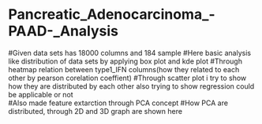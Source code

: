 # Pancreatic_Adenocarcinoma_-PAAD-_Analysis

#Given data sets has 18000 columns and 184 sample 
#Here basic analysis like distribution of data sets by applying box plot and kde plot
#Through heatmap relation between type1_IFN columns(how they related to each other by pearson corelation coeffient)
#Through scatter plot i try to show how they are distributed by each other also trying to show regression could be applicable or not  
#Also made feature extarction through PCA concept
#How PCA are distributed, through 2D and 3D graph are shown here
